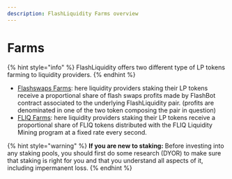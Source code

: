 ```yaml
---
description: FlashLiquidity Farms overview
---
```


# Farms

{% hint style="info" %}
FlashLiquidity offers two different type of LP tokens farming to liquidity providers.&#x20;
{% endhint %}

* [Flashswaps Farms](flash-swaps-farms.md): here liquidity providers staking their LP tokens receive a proportional share of flash swaps profits made by FlashBot contract associated to the underlying FlashLiquidity pair. (profits are denominated in one of the two token composing the pair in question)
* [FLIQ Farms](fliq-farms.md): here liquidity providers staking their LP tokens receive a proportional share of FLIQ tokens distributed with the FLIQ Liquidity Mining program at a fixed rate every second.

{% hint style="warning" %}
**If you are new to staking:** Before investing into any staking pools, you should first do some research (DYOR) to make sure that staking is right for you and that you understand all aspects of it, including impermanent loss.
{% endhint %}
